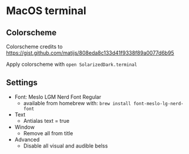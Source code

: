 # MacOS terminal

## Colorscheme

Colorscheme credits to https://gist.github.com/matijs/808eda8c133d41f9338f89a0077d6b95

Apply colorscheme with `open SolarizedDark.terminal` 

## Settings

* Font: Meslo LGM Nerd Font Regular
  * available from homebrew with: `brew install font-meslo-lg-nerd-font`
* Text
  * Antialas text = true
* Window
  * Remove all from title
* Advanced
  * Disable all visual and audible belss


